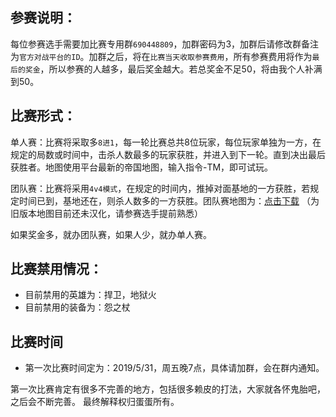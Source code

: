 参赛说明：
-------

每位参赛选手需要加比赛专用群`690448809`，加群密码为3，加群后请修改群备注为`官方对战平台的ID`。加群之后，将在`比赛当天收取参赛费用`，所有参赛费用将作为`最后的奖金`，所以参赛的人越多，最后奖金越大。若总奖金不足50，将由我个人补满到50。

比赛形式：
--------
单人赛：比赛将采取多`8进1`，每一轮比赛总共8位玩家，每位玩家单独为一方，在规定的局数或时间中，击杀人数最多的玩家获胜，并进入到下一轮。直到决出最后获胜者。地图使用平台最新的帝国地图，输入指令-TM，即可试玩。

团队赛：比赛将采用`4v4模式`，在规定的时间内，推掉对面基地的一方获胜，若规定时间已到，基地还在，则杀人数多的一方获胜。团队赛地图为：[点击下载](https://github.com/smartmiaomiao/Hero-of-the-empire/blob/master/all-maps/%E5%B8%9D%E5%9B%BD%E7%9A%84%E8%8B%B1%E9%9B%84%E5%9B%A2%E9%98%9Fpvp%E4%B8%93%E7%94%A8%E5%9B%BE1_0_1.w3x)  （为旧版本地图目前还未汉化，请参赛选手提前熟悉）

如果奖金多，就办团队赛，如果人少，就办单人赛。

比赛禁用情况：
------------
* 目前禁用的英雄为：捍卫，地狱火
* 目前禁用的装备为：怨之杖

比赛时间
--------
* 第一次比赛时间定为：2019/5/31，周五晚7点，具体请加群，会在群内通知。

第一次比赛肯定有很多不完善的地方，包括很多赖皮的打法，大家就各怀鬼胎吧，之后会不断完善。
最终解释权归蛋蛋所有。

